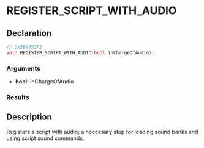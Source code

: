 # REGISTER_SCRIPT_WITH_AUDIO

## Declaration
```cpp
// 0x5B4452F3
void REGISTER_SCRIPT_WITH_AUDIO(bool inChargeOfAudio);
```

### Arguments
- **bool:** inChargeOfAudio

### Results

## Description
Registers a script with audio; a neccesary step for loading sound banks and using script sound commands.